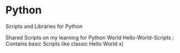 # Python
Scripts and Libraries for Python

Shared Scripts on my learning for Python World
Hello-World-Scripts : Contains basic Scripts like classic Hello World x)
